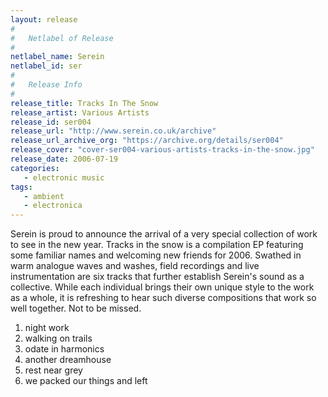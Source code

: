 ```yaml
---
layout: release
#
#   Netlabel of Release
#
netlabel_name: Serein
netlabel_id: ser
#
#   Release Info
#
release_title: Tracks In The Snow
release_artist: Various Artists
release_id: ser004
release_url: "http://www.serein.co.uk/archive"
release_url_archive_org: "https://archive.org/details/ser004"
release_cover: "cover-ser004-various-artists-tracks-in-the-snow.jpg"
release_date: 2006-07-19
categories:
   - electronic music
tags:
   - ambient
   - electronica
---
```

Serein is proud to announce the arrival of a very special collection of work to see in the new year. Tracks in the snow is a compilation EP featuring some familiar names and welcoming new friends for 2006. Swathed in warm analogue waves and washes, field recordings and live instrumentation are six tracks that further establish Serein's sound as a collective. While each individual brings their own unique style to the work as a whole, it is refreshing to hear such diverse compositions that work so well together. Not to be missed.

1. night work
2. walking on trails
3. odate in harmonics
4. another dreamhouse
5. rest near grey
6. we packed our things and left